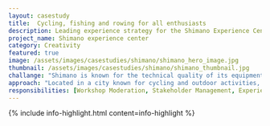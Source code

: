 ```yaml
---
layout: casestudy
title:  Cycling, fishing and rowing for all enthusiasts
description: Leading experience strategy for the Shimano Experience Center
project_name: Shimano experience center
category: Creativity
featured: true
image: /assets/images/casestudies/shimano/shimano_hero_image.jpg
thumbnail: /assets/images/casestudies/shimano/shimano_thumbnail.jpg
challange: "Shimano is known for the technical quality of its equipment. However, **the brand lacked an emotional connection to its users.** The Experience Center is a part of a bigger complex. **It should promote adventure to a wide audience**, as visitors range from experts to enthusiasts."  
approach: "Located in a city known for cycling and outdoor activities, The Shimano Experience Center **connects users to the outdoors. It brings together education, community and trial.** Worked with a team of designers and architects to define touchpoints, zoning and services. "
responsibilities: [Workshop Moderation, Stakeholder Management, Experience Strategy, Touchpoint Guidelines, Communication Hierarchy, Service Design]
---
```


{% include info-highlight.html content=info-highlight %}
